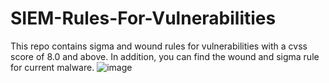 # SIEM-Rules-For-Vulnerabilities
This repo contains sigma and wound rules for vulnerabilities with a cvss score of 8.0 and above. In addition, you can find the wound and sigma rule for current malware.
![image](https://user-images.githubusercontent.com/124636905/220843754-b05a79a9-e6ee-4005-a327-43b3edf82901.png)
